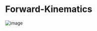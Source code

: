 # Forward-Kinematics

![image](https://user-images.githubusercontent.com/93954052/140984642-e915051d-1c83-4b4f-9f5d-f13740d88d72.png)
